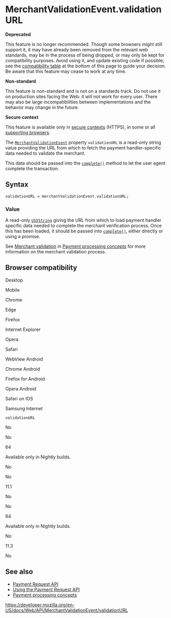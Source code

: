 MerchantValidationEvent.validationURL
=====================================

**Deprecated**

This feature is no longer recommended. Though some browsers might still support it, it may have already been removed from the relevant web standards, may be in the process of being dropped, or may only be kept for compatibility purposes. Avoid using it, and update existing code if possible; see the [compatibility table](#browser_compatibility) at the bottom of this page to guide your decision. Be aware that this feature may cease to work at any time.

**Non-standard**

This feature is non-standard and is not on a standards track. Do not use it on production sites facing the Web: it will not work for every user. There may also be large incompatibilities between implementations and the behavior may change in the future.

**Secure context**

This feature is available only in [secure contexts](https://developer.mozilla.org/en-US/docs/Web/Security/Secure_Contexts) (HTTPS), in some or all [supporting browsers](#browser_compatibility).

The [`MerchantValidationEvent`](../merchantvalidationevent) property `validationURL` is a read-only string value providing the URL from which to fetch the payment handler-specific data needed to validate the merchant.

This data should be passed into the [`complete()`](complete) method to let the user agent complete the transaction.

Syntax
------

    validationURL = merchantValidationEvent.validationURL;

### Value

A read-only [`USVString`](../usvstring) giving the URL from which to load payment handler specific data needed to complete the merchant verification process. Once this has been loaded, it should be passed into [`complete()`](complete), either directly or using a promise.

See [Merchant validation](#) in [Payment processing concepts](../payment_request_api/concepts) for more information on the merchant validation process.

Browser compatibility
---------------------

Desktop

Mobile

Chrome

Edge

Firefox

Internet Explorer

Opera

Safari

WebView Android

Chrome Android

Firefox for Android

Opera Android

Safari on IOS

Samsung Internet

`validationURL`

No

No

64

Available only in Nightly builds.

No

No

11.1

No

No

64

Available only in Nightly builds.

No

11.3

No

See also
--------

-   [Payment Request API](../payment_request_api)
-   [Using the Payment Request API](../payment_request_api/using_the_payment_request_api)
-   [Payment processing concepts](../payment_request_api/concepts)

<a href="https://developer.mozilla.org/en-US/docs/Web/API/MerchantValidationEvent/validationURL" class="_attribution-link">https://developer.mozilla.org/en-US/docs/Web/API/MerchantValidationEvent/validationURL</a>
